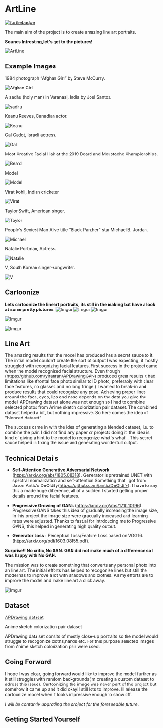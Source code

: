 # ArtLine
[![forthebadge](http://forthebadge.com/images/badges/built-with-love.svg)](http://forthebadge.com)


The main aim of the project is to create amazing line art portraits. 

**Sounds Intresting,let's get to the pictures!**

![ArtLine](https://i.imgur.com/ittgYum.png)



## Example Images

1984 photograph “Afghan Girl” by Steve McCurry.

![Afghan Girl](https://i.imgur.com/NDE3QW4.jpg)

A sadhu (holy man) in Varanasi, India by Joel Santos.

![sadhu](https://i.imgur.com/PXLTBbJ.jpg)

Keanu Reeves, Canadian actor.

![Keanu](https://i.imgur.com/labkc8V.jpg)

Gal Gadot, Israeli actress.

![Gal](https://i.imgur.com/bF91WY6.jpg)

Most Creative Facial Hair at the 2019 Beard and Moustache Championships.

![Beard](https://i.imgur.com/yNtwLCJ.jpg)

Model

![Model](https://i.imgur.com/RKTdhHc.jpg)

Virat Kohli, Indian cricketer

![Virat](https://i.imgur.com/jg76waU.jpg)

Taylor Swift, American singer.

![Taylor](https://i.imgur.com/oZzJqw5.jpg)

People's Sexiest Man Alive title  "Black Panther" star Michael B. Jordan.

![Michael](https://i.imgur.com/apAGk7M.jpg)

Natalie Portman, Actress.

![Natalie](https://i.imgur.com/pmaJ6fl.jpg)

V, South Korean singer-songwriter.

![V](https://i.imgur.com/egQRTYj.jpg)

## Cartoonize

**Lets cartoonize the lineart portraits, its still in the making but have a look at some pretty pictures.**
![Imgur](https://i.imgur.com/CBvaHN4.jpg) 
![Imgur](https://i.imgur.com/whumnDY.jpg)
![Imgur](https://i.imgur.com/JQltbBH.jpg)
    
![Imgur](https://i.imgur.com/qMN2YcY.jpg)

![Imgur](https://i.imgur.com/zjpLHQW.jpg)

## Line Art

The amazing results that the model has produced has a secret sauce to it. The initial model couldn't create the sort of output I was expecting, it mostly struggled with recognizing facial features. First success in the project came when the model recognized facial structure. Even though (https://github.com/yiranran/APDrawingGAN) produced great results it had limitations like (frontal face photo similar to ID photo, preferably with clear face features, no glasses and no long fringe.) I wanted to break-in and produce results that could recognize any pose. Achieving proper lines around the face, eyes, lips and nose depends on the data you give the model. APDrawing dataset alone was not enough so I had to combine selected photos from Anime sketch colorization pair dataset. The combined dataset helped a bit, but nothing impressive. So here comes the idea of "blended dataset".

The success came in with the idea of generating a blended dataset, i.e. to combine the pair. I did not find any paper or projects doing it, the idea is kind of giving a hint to the model to recogonize what's what!!. This secret sauce helped in fixing the issue and generating wonderfull output. 

## Technical Details

* **Self-Attention Generative Adversarial Network** (https://arxiv.org/abs/1805.08318). Generator is pretrained UNET with spectral normalization and self-attention.Something that I got from Jason Antic's DeOldify(https://github.com/jantic/DeOldify). I have to say this a made huge difference, all of a sudden I started getting proper details around the facial features.

* **Progressive Growing of GANs** (https://arxiv.org/abs/1710.10196). Progressive GANS takes this idea of gradually increasing the image size, In this project the image size were gradually increased and learning rates were adjusted. Thanks to fast.ai for intrdoucing me to Progressive GANS, this helped in generating high quality output.

* **Generator Loss** :  Perceptual Loss/Feature Loss based on VGG16. (https://arxiv.org/pdf/1603.08155.pdf).

**Surprise!! No critic,No GAN. GAN did not make much of a difference so I was happy with No GAN.**

The mission was to create something that converts any personal photo into an line art. The initial efforts has helped to recogonize lines but still the model has to improve a lot with shadows and clothes. All my efforts are to improve the model and make line art a click away.

![Imgur](https://i.imgur.com/fhUi3uv.jpg)

## Dataset

[APDrawing dataset](https://cg.cs.tsinghua.edu.cn/people/~Yongjin/APDrawingDB.zip) 

Anime sketch colorization pair dataset

APDrawing data set consits of mostly close-up portraits so the model would struggle to recogonize cloths,hands etc. For this purpose selected images from Anime sketch colorization pair were used.


## Going Forward

I hope I was clear, going forward would like to improve the model further as it still struggles with random backgrounds(Im creating a custom dataset to adress this issue). Cartoonizing the image was never part of the project but somehow it came up and it did okay!! still lots to improve. Ill release the cartoonize model when it looks impressive enough to show off.

*I will be contantly upgrading the project for the foreseeable future.*

## Getting Started Yourself







